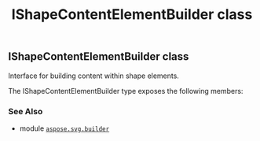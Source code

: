 ﻿---
title: IShapeContentElementBuilder class
second_title: Aspose.SVG for Python via .NET API References
description: 
type: docs
weight: 380
url: /python-net/aspose.svg.builder/ishapecontentelementbuilder/
is_root: false
---

## IShapeContentElementBuilder class

Interface for building content within shape elements.



The IShapeContentElementBuilder type exposes the following members:


### See Also
* module [`aspose.svg.builder`](..)
